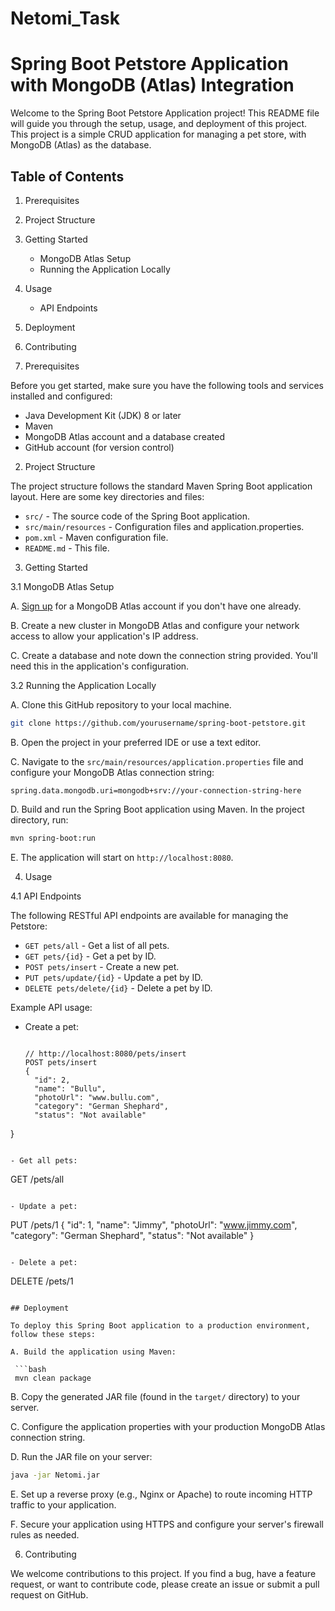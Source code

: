 # Netomi_Task

# Spring Boot Petstore Application with MongoDB (Atlas) Integration

Welcome to the Spring Boot Petstore Application project! This README file will guide you through the setup, usage, and deployment of this project. This project is a simple CRUD application for managing a pet store, with MongoDB (Atlas) as the database.

## Table of Contents
1. Prerequisites
2. Project Structure
3. Getting Started
    - MongoDB Atlas Setup
    - Running the Application Locally
4. Usage
    - API Endpoints
5. Deployment
6. Contributing

1. Prerequisites

Before you get started, make sure you have the following tools and services installed and configured:

- Java Development Kit (JDK) 8 or later
- Maven
- MongoDB Atlas account and a database created
- GitHub account (for version control)

2. Project Structure

The project structure follows the standard Maven Spring Boot application layout. Here are some key directories and files:

- `src/` - The source code of the Spring Boot application.
- `src/main/resources` - Configuration files and application.properties.
- `pom.xml` - Maven configuration file.
- `README.md` - This file.

3. Getting Started

3.1 MongoDB Atlas Setup

A. [Sign up](https://www.mongodb.com/cloud/atlas/register) for a MongoDB Atlas account if you don't have one already.

B. Create a new cluster in MongoDB Atlas and configure your network access to allow your application's IP address.

C. Create a database and note down the connection string provided. You'll need this in the application's configuration.

3.2 Running the Application Locally

A. Clone this GitHub repository to your local machine.

   ```bash
   git clone https://github.com/yourusername/spring-boot-petstore.git
   ```

B. Open the project in your preferred IDE or use a text editor.

C. Navigate to the `src/main/resources/application.properties` file and configure your MongoDB Atlas connection string:

   ```application.properties
   spring.data.mongodb.uri=mongodb+srv://your-connection-string-here
   ```

D. Build and run the Spring Boot application using Maven. In the project directory, run:

   ```bash
   mvn spring-boot:run
   ```

E. The application will start on `http://localhost:8080`.

4. Usage

4.1 API Endpoints

The following RESTful API endpoints are available for managing the Petstore:

- `GET pets/all` - Get a list of all pets.
- `GET pets/{id}` - Get a pet by ID.
- `POST pets/insert` - Create a new pet.
- `PUT pets/update/{id}` - Update a pet by ID.
- `DELETE pets/delete/{id}` - Delete a pet by ID.

Example API usage:

- Create a pet:
  ```

  // http://localhost:8080/pets/insert
  POST pets/insert
  {
    "id": 2,
    "name": "Bullu",
    "photoUrl": "www.bullu.com",
    "category": "German Shephard",
    "status": "Not available"
}
  ```

- Get all pets:
  ```
  GET /pets/all
  ```

- Update a pet:
  ```
  PUT /pets/1
  {
    "id": 1,
    "name": "Jimmy",
    "photoUrl": "www.jimmy.com",
    "category": "German Shephard",
    "status": "Not available"
}
  ```

- Delete a pet:
  ```
  DELETE /pets/1
  ```

## Deployment

To deploy this Spring Boot application to a production environment, follow these steps:

A. Build the application using Maven:

   ```bash
   mvn clean package
   ```

B. Copy the generated JAR file (found in the `target/` directory) to your server.

C. Configure the application properties with your production MongoDB Atlas connection string.

D. Run the JAR file on your server:

   ```bash
   java -jar Netomi.jar
   ```

E. Set up a reverse proxy (e.g., Nginx or Apache) to route incoming HTTP traffic to your application.

F. Secure your application using HTTPS and configure your server's firewall rules as needed.

6. Contributing

We welcome contributions to this project. If you find a bug, have a feature request, or want to contribute code, please create an issue or submit a pull request on GitHub.
